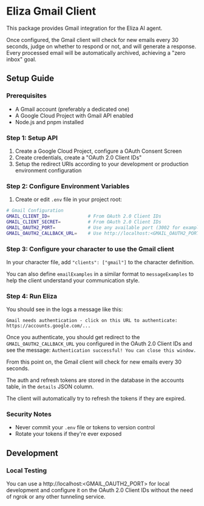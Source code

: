 # Eliza Gmail Client

This package provides Gmail integration for the Eliza AI agent.

Once configured, the Gmail client will check for new emails every 30 seconds, judge on whether to respond or not, and will generate a response.
Every processed email will be automatically archived, achieving a "zero inbox" goal.

## Setup Guide

### Prerequisites

- A Gmail account (preferably a dedicated one)
- A Google Cloud Project with Gmail API enabled
- Node.js and pnpm installed

### Step 1: Setup API

1. Create a Google Cloud Project, configure a OAuth Consent Screen
2. Create credentials, create a "OAuth 2.0 Client IDs"
3. Setup the redirect URIs according to your development or production environment configuration

### Step 2: Configure Environment Variables

1. Create or edit `.env` file in your project root:

```bash
# Gmail Configuration
GMAIL_CLIENT_ID=              # From OAuth 2.0 Client IDs
GMAIL_CLIENT_SECRET=          # From OAuth 2.0 Client IDs
GMAIL_OAUTH2_PORT=            # Use any available port (3002 for example)
GMAIL_OAUTH2_CALLBACK_URL=    # Use http://localhost:<GMAIL_OAUTH2_PORT> for local development and configure it on the OAuth 2.0 Client IDs
```

### Step 3: Configure your character to use the Gmail client

In your character file, add `"clients": ["gmail"]` to the character definition.

You can also define `emailExamples` in a similar format to `messageExamples` to help the client understand your communication style.

### Step 4: Run Eliza

You should see in the logs a message like this:

```
Gmail needs authentication - click on this URL to authenticate: https://accounts.google.com/...
```

Once you authenticate, you should get redirect to the `GMAIL_OAUTH2_CALLBACK_URL` you configured in the OAuth 2.0 Client IDs and see the message: `Authentication successful! You can close this window.`

From this point on, the Gmail client will check for new emails every 30 seconds.

The auth and refresh tokens are stored in the database in the accounts table, in the `details` JSON column.

The client will automatically try to refresh the tokens if they are expired.

### Security Notes

- Never commit your `.env` file or tokens to version control
- Rotate your tokens if they're ever exposed

## Development

### Local Testing

You can use a http://localhost:<GMAIL_OAUTH2_PORT> for local development and configure it on the OAuth 2.0 Client IDs without the need of ngrok or any other tunneling service.
